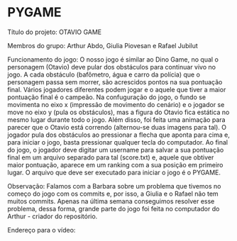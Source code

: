 # PYGAME
Título do projeto: OTAVIO GAME

Membros do grupo: Arthur Abdo, Giulia Piovesan e Rafael Jubilut

Funcionamento do jogo:
O nosso jogo é similar ao Dino Game, no qual o personagem (Otavio) deve pular dos obstáculos para continuar vivo no jogo. A cada obstáculo (bafômetro, água e carro da polícia) que o personagem passa sem morrer, são acrescidos pontos na sua pontuação final. Vários jogadores diferentes podem jogar e o aquele que tiver a maior pontuação final é o campeão. 
Na confuguração do jogo, o fundo se movimenta no eixo x (impressão de movimento do cenário) e o jogador se move no eixo y (pula os obstáculos), mas a figura do Otavio fica estática no mesmo lugar durante todo o jogo. Além disso, foi feita uma animação para parecer que o Otavio está correndo (alternou-se duas imagens para tal).
O jogador pula dos obstáculos ao pressionar a flecha que aponta para cima e, para iniciar o jogo, basta pressionar qualquer tecla do computador. Ao final do jogo, o jogador deve digitar um username para salvar a sua pontuação final em um arquivo separado para tal (score.txt) e, aquele que obtiver maior pontuação, aparece em um ranking com a sua posição em primeiro lugar.
O arquivo que deve ser executado para iniciar o jogo é o PYGAME.

Observação: Falamos com a Barbara sobre um problema que tivemos no começo do jogo com os commits e, por isso, a Giulia e o Rafael não tem muitos commits. Apenas na última semana conseguimos resolver esse problema, dessa forma, grande parte do jogo foi feita no computador do Arthur - criador do repositório.

Endereço para o vídeo: